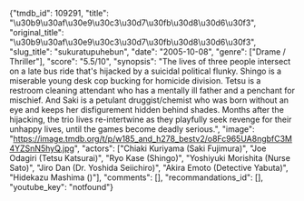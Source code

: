 {"tmdb_id": 109291, "title": "\u30b9\u30af\u30e9\u30c3\u30d7\u30fb\u30d8\u30d6\u30f3", "original_title": "\u30b9\u30af\u30e9\u30c3\u30d7\u30fb\u30d8\u30d6\u30f3", "slug_title": "sukuratupuhebun", "date": "2005-10-08", "genre": ["Drame / Thriller"], "score": "5.5/10", "synopsis": "The lives of three people intersect on a late bus ride that's hijacked by a suicidal political flunky. Shingo is a miserable young desk cop bucking for homicide division. Tetsu is a restroom cleaning attendant who has a mentally ill father and a penchant for mischief. And Saki is a petulant druggist/chemist who was born without an eye and keeps her disfigurement hidden behind shades. Months after the hijacking, the trio lives re-intertwine as they playfully seek revenge for their unhappy lives, until the games become deadly serious.", "image": "https://image.tmdb.org/t/p/w185_and_h278_bestv2/o8Fc965UA8ngbfC3M4YZSnN5hyQ.jpg", "actors": ["Chiaki Kuriyama (Saki Fujimura)", "Joe Odagiri (Tetsu Katsurai)", "Ryo Kase (Shingo)", "Yoshiyuki Morishita (Nurse Sato)", "Jiro Dan (Dr. Yoshida Seiichiro)", "Akira Emoto (Detective Yabuta)", "Hidekazu Mashima ()"], "comments": [], "recommandations_id": [], "youtube_key": "notfound"}